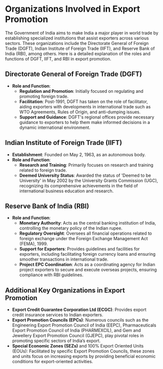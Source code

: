 # Organizations Involved in Export Promotion

The Government of India aims to make India a major player in world trade by establishing specialized institutions that assist exporters across various sectors. These organizations include the Directorate General of Foreign Trade (DGFT), Indian Institute of Foreign Trade (IIFT), and Reserve Bank of India (RBI), among others. Here is a detailed explanation of the roles and functions of DGFT, IIFT, and RBI in export promotion.

## Directorate General of Foreign Trade (DGFT)

- **Role and Function**: 
  - **Regulation and Promotion**: Initially focused on regulating and promoting foreign trade.
  - **Facilitation**: Post-1991, DGFT has taken on the role of facilitator, aiding exporters with developments in international trade such as WTO Agreements, Rules of Origin, and anti-dumping issues.
  - **Support and Guidance**: DGFT's regional offices provide necessary guidance to exporters to help them make informed decisions in a dynamic international environment.

## Indian Institute of Foreign Trade (IIFT)

- **Establishment**: Founded on May 2, 1963, as an autonomous body.
- **Role and Function**: 
  - **Research and Training**: Primarily focuses on research and training related to foreign trade.
  - **Deemed University Status**: Awarded the status of 'Deemed to be University' in May 2002 by the University Grants Commission (UGC), recognizing its comprehensive achievements in the field of international business education and research.

## Reserve Bank of India (RBI)

- **Role and Function**: 
  - **Monetary Authority**: Acts as the central banking institution of India, controlling the monetary policy of the Indian rupee.
  - **Regulatory Oversight**: Oversees all financial operations related to foreign exchange under the Foreign Exchange Management Act (FEMA), 1999.
  - **Support for Exporters**: Provides guidelines and facilities for exporters, including facilitating foreign currency loans and ensuring smoother transactions in international trade.
  - **Project EPC Coordination**: Acts as a coordinating agency for Indian project exporters to secure and execute overseas projects, ensuring compliance with RBI guidelines.

## Additional Key Organizations in Export Promotion

- **Export Credit Guarantee Corporation Ltd (ECGC)**: Provides export credit insurance services to Indian exporters.
- **Export Promotion Councils (EPCs)**: Numerous councils such as the Engineering Export Promotion Council of India (EEPC), Pharmaceuticals Export Promotion Council of India (PHARMEXCIL), and Gem and Jewellery Export Promotion Council (GJEPC), play pivotal roles in promoting specific sectors of India’s export.
- **Special Economic Zones (SEZs)** and 100% Export Oriented Units (EOUs): Facilitated by specific Export Promotion Councils, these zones and units focus on increasing exports by providing beneficial economic conditions for export-oriented activities.

